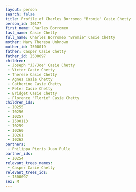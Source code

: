 ```yaml
---
layout: person
search: false
title: Profile of Charles Borromeo "Bromie" Casie Chetty
person_id: I0177
first_name: Charles Borromeo
last_name: Casie Chetty
full_name: Charles Borromeo "Bromie" Casie Chetty
mother: Mary Theresa Unknown
mother_id: I500019
father: Casper Casie Chetty
father_id: I500097
children:
 - Joseph "JJ/Joe" Casie Chetty
 - Victor Casie Chetty
 - Therese Casie Chetty
 - Agnes Casie Chetty
 - Catherine Casie Chetty
 - Peter Casie Chetty
 - Bridget Casie Chetty
 - Florence "Florie" Casie Chetty
children_ids:
 - I0255
 - I0256
 - I0257
 - I500113
 - I0259
 - I0260
 - I0261
 - I0262
partners:
 - Philippa Pieris Juan Pulle
partner_ids:
 - I0254
relevant_trees_names:
 - Casper Casie Chetty
relevant_trees_ids:
 - I500097
sex: M
---
```


